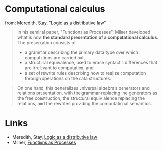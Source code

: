 # Computational calculus
from: Meredith, Stay, "Logic as a distributive law"
 > In his seminal paper, "Functions as Processes", Milner developed what is now **the standard presentation of a computational calculus**. The presentation consists of 
> - a grammar describing the primary data type over which computations are carried out, 
> - a structural equivalence, used to erase syntactic differences that are irrelevant to computation, and 
> - a set of rewrite rules describing how to realize computation through operations on the data structures. 

> On one hand, this generalizes universal algebra’s generators and relations presentation, with the grammar replacing the generators as the free construction, the structural equiv alence replacing the relations, and the rewrites providing the computational semantics.

# Links
- Meredith, Stay, [Logic as a distributive law](???)
- Milner, [Functions as Processes](???)

